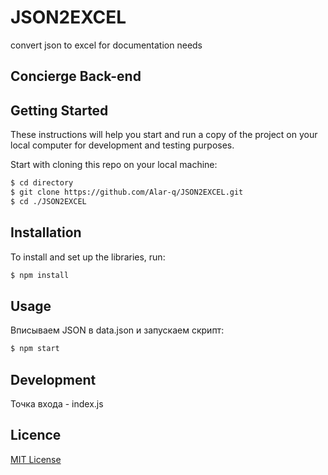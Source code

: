 # JSON2EXCEL
convert json to excel for documentation needs

## Concierge Back-end

## Getting Started
These instructions will help you start and run a copy of the project on your local computer for development and testing purposes.

Start with cloning this repo on your local machine:

```sh
$ cd directory
$ git clone https://github.com/Alar-q/JSON2EXCEL.git
$ cd ./JSON2EXCEL
```

## Installation

To install and set up the libraries, run:
```sh    
$ npm install
```

## Usage
Вписываем JSON в data.json и запускаем скрипт:
```sh
$ npm start
```

## Development
Точка входа - index.js

## Licence
[MIT License](https://github.com/Alar-q/JSON2EXCEL/blob/main/LICENSE)